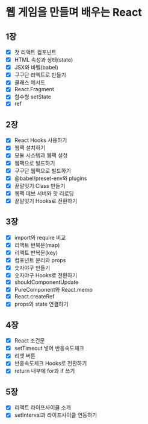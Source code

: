 # 웹 게임을 만들며 배우는 React

## 1장
- [x] 첫 리액트 컴포넌트
- [x] HTML 속성과 상태(state)
- [x] JSX와 바벨(babel)
- [x] 구구단 리액트로 만들기
- [x] 클래스 메서드
- [x] React.Fragment
- [x] 함수형 setState
- [x] ref

## 2장
- [x] React Hooks 사용하기
- [x] 웹팩 설치하기
- [x] 모듈 시스템과 웹팩 설정
- [x] 웹팩으로 빌드하기
- [x] 구구단 웹팩으로 빌드하기
- [x] @babel/preset-env와 plugins
- [x] 끝말잇기 Class 만들기
- [x] 웹팩 데브 서버와 핫 리로딩
- [x] 끝말잇기 Hooks로 전환하기

## 3장
- [x] import와 require 비교
- [x] 리액트 반복문(map)
- [x] 리액트 반복문(key)
- [x] 컴포넌트 분리와 props
- [x] 숫자야구 만들기
- [x] 숫자야구 Hooks로 전환하기
- [x] shouldComponentUpdate
- [x] PureComponent와 React.memo
- [x] React.createRef
- [x] props와 state 연결하기

## 4장
- [x] React 조건문
- [x] setTimeout 넣어 반응속도체크
- [x] 리셋 버튼
- [x] 반응속도체크 Hooks로 전환하기
- [x] return 내부에 for과 if 쓰기
  
## 5장
- [x] 리액트 라이프사이클 소개
- [x] setInterval과 라이프사이클 연동하기